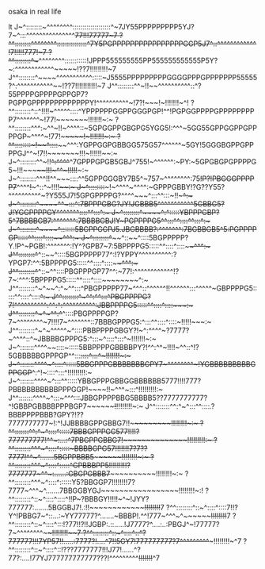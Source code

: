 osaka in real life

lt
J~^::::::::~^^^^^^^^:::::::::::::::::::^~7JY55PPPPPPPPP5YJ?7~^:::^^^^^^^^^^^^^^^~~~~~~~~77!!!77777~7
?^^::::::::~~^^^^^^^^:::::::::::::::^7Y5PGPPPPPPPPPPPPPPPPGGP5J7^::^^^^^^^^^^^^~~~~~~~~!7!!!!!777!~7
?^^::::::::^~~~^^^^^^^^:::::::::::!JPPP555555555PP555555555555P5Y?~:^^^^^^^^^^^^~~~~~!??7!!!!!!!!!~7
J^^::::::::^~~~~^^^^^^^^^^^:::::~J5555PPPPPPPPPGGGGPPPGPPPPPPP55555?^:^^^^^^^^^^^~~!??7!!!!!!!!!!!~7
J^^::::::::^^~!!~~^^^^^^^^^^::^?55PPPPGPPPPGPPGP7?PGPPGPPPPPPPPPPPPPY!^^^^^^^^^^~!7?!~~~!~!!!!!!!~^!
?^^::::::::^::^!!!!~^^^^^::::^YPPPPPPGGPPGGGPGP!^^!PGPGGPPPPGPPPPPPPPP7^^^^^^^~!77!~~~~~~~!!!!!!!~:~
?^^::::::::^^^:~^^~!!~^^^^::~5GPGGPPGBGPG5YGG5!:^^^~5GG55GPPGGPPGPPPPGP~^^^^~!77!~~~~~~~!~!!!!!!!~:~
?^^::::::::~!~~^::::~~~~^^^:YGPPGGPGBBGG575G57^^^^^^~5GY!5GGGBGPPGPPPPGJ^^~!7!!~~~~~~~!!!~!!!!!!~~:~
J~^::::::::^^~!!~~^:^^^^~~^7GPPPGPGB5GBJ^755!~^^^^^^:~PY:~5GPGBGPGPPPPG5~!!!~~~~~~~!!!~^^~!!!!!~~~:~
J~^::::::::^^^!!^^~~~::::^^5GPPGGGBY7B5^~757~^^^^^^^^:75~~!P?!PBGGGPPPPP7~~^^^^~~!~~~^::^~!!!!~~~~:~
J~^::::::::~~~!~^^^^~^^^^:~GPPPGBBY!?G??Y55?^^^^^^^^^^~?Y555J7!5GPGPPPPG?^^^^~~~^:::^^:::~!!~~~~~^:~
J~^::::::::^~~~~^~~^~:::^:7BPPPGBG?JY!JGBBB5^^^^^^^^^^^5GBBG5?J!YGGPPPPGY^^^^^^^::::^^:::~~~~~~~~^:~
J~^::::::::^~~~~^:^~~:::::YBPPPGBP?5^7BBBBGB7:^^^^^^^:7BBBBGBJ!Y~PGPPPPG5^^:::^^::::^^:::~~~~~~~~^:~
J~^::::::::^~~~~^::~~:::::5BGPPGGPJ5.JBGBBBB?:^^^^^^^:7BGBBGB5^5:PGPPPPGP:::::^^::::^::::~~~~~~^^^:~
J~^::::::::^~~~~^::~~^::::5BGPPPPP?Y.!P^~PGB!:^^^^^^^:!Y^?GPB7~7:5BPPPPG5:::::^^::::^::::~~~~~~^^^:~
J^^::::::::^~~~~^::~~^::::5BGPPPPP77^:!?YPPY^^^^^^^^^^:?YPGP7:^^:5BPPPPG5:::::^^::::^::::~~~~~~^^^:~
J^^::::::::^~~~~^::~^^::::PBGPPPGP77^^:~77!:^^^^^^^^^^^^!?7~:^^^:5BPPPPG5:::::^^::::^::::~~~~~~~~^:~
J^^::::::::^~^~~^:^~^^:::^PBGPPPPP77~^^^::^^^^^^!!^^^^^^:::^^^^^~GBPPPPG5:::::^^::::^::::~~~~~~~~^:~
J^^::::::::^~^~~^:^~~^:::^PBGPPPPG?7!^^^^^^^^^^:^^:^:^^^^^^^^^^:JBBPPPPG5:::::^^::::^::::~~~~~~~~~:~
J^^::::::::^~^~^^:^~~^::::PBGPPPPGP?7~^^^^^^^^~7!!!!7~^^^^^^^::7BBBGPPPG5:^:::^^::::^::::~!!!!!~~~:~
J^^::::::::^~^~^^^^^~^::::PBBPPPPGBGY?!~^:^^^^~?7777?~^^^^::^~JBBBBGPPPG5:^:::~^::::^:::^~!!!!!!!~:~
J~^:::::::^^^^~~::::~:::::5BBPPPPGBBBBPY?!^^:^^~!!!!~^^::^!?5GBBBBBGPPPGP^^:::~~::::^:::^~!!!!!!!~:~
J~^:::::::^^^^~^::::^:::::5BBGPPPGBBBBBBBGPY7~^^^^^^^^~!YGBBBBBBBBBGPPGGP~~^:^!~::::^:::^!!!!!!!!!:~
J~^:::::::^^^^~^:::^^:::::YBBGPPPGBBGGBBBBBB5777!!!!777?PBBBBBBBBBBPPPGGP!~~~~!!~^^^~:::^!!!!!!!!!:~
J^^:::::::^^^^~^:::~^^^:::JBBGPPPPBBG5BBBB5??7777777777?^!GBBPGBBBBPPPBGP7~~~~~~~~~~!~~~~!!!!!!!!~:~
J^^:::::::^^:^~^:::^^::::.?BBBPPPPBBB?GPY?!??7777777777~!:^!JJBBBBGPPGBBG7!!~~~~~~~~~~~~~!!!!!!!!~:~
?^^:::::::^^:^~^::::^:::::7BBBGPPPGG577!!!!?777777777!^^~:...:^7PBGPPGBBG7!~~~~~~~~~~~~~~!!!!!!!!!:~
?^^::::::::^^^~^::::^:::::~BBBBGPG57!!!!!!!7?7??7777!^^~^.......5BGPPBBB5~~~~~~~~~~~~~~~~!!!!!!!!~:~
?^^::::::::^^^~^::::^:::::^GPBBBPP5!!!!!!!!!?7777777~^^~:......:GBGPGBBB7~~~~~~~~~~~~~~~~!!!!!!!!~:~
?^^::::::::^^^~^::::^::::::Y5?BBGGP7!!!!!!!!7?7777~^^^~^.......7BBGGBYGJ~~~~~~~~~~~~~~~~~!!!!!!!!~:!
?^^::::::::^::~^::::^::::^!!P~?BBBGY!!!!!~^~!JYY?777777:.......5BGGBJ7!.:!!~~~~~~~~~~~~~~!!!!!!!!~~7
?^^::::::::^::~^::::^::::7!!?Y^!PBBG7~^::...:~YY77777?^.......~BBBP!.^^!777~^^^~^~~~~~~~~!!!!!!!!~~7
?^^::::::::^::~^::::^:::!?77!!?!!JGBP:.::.....!J7777?^....:..:PBGJ^~!77777?7~^^^^^^^^~~~~!!!!!!!!~~7
?^^::::::::^::~^::::^::^?777777!!!7YP57!!.....:7777?!....^7!!5GY7!777777777?7^^^^^^^^^~~~!!!!!!!!~^7
?^^::::::::^::~^::::^::!???7777777!!!J77!......^?77?:....!77YJ777777777777???!^^^^^^^^^~~!!!!!!!~~^7
